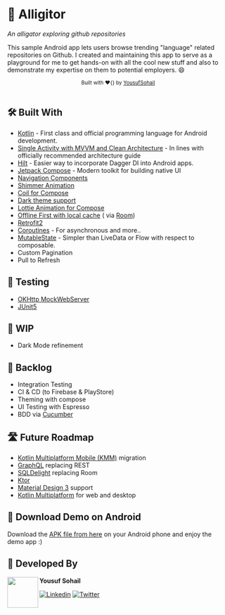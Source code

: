 # 🐊 Alligitor
*An alligator exploring github repositories*

This sample Android app lets users browse trending "language" related repositories on Github. I created and maintaining
this app to serve as a playground for me to get hands-on with all the cool new stuff and also to demonstrate my
expertise on them to potential employers. 😄

<div align="center">
  <sub>Built with ❤︎{} by <a href="https://www.linkedin.com/in/yousufsohail/">YousufSohail</a></sub>
</div>
<br/>

## 🛠 Built With

- [Kotlin](https://kotlinlang.org/) - First class and official programming language for Android development.
- [Single Activity with MVVM and Clean Architecture](https://developer.android.com/topic/architecture) - In lines with
  officially recommended architecture guide
- [Hilt](https://dagger.dev/hilt) - Easier way to incorporate Dagger DI into Android apps.
- [Jetpack Compose](https://developer.android.com/jetpack/compose) - Modern toolkit for building native UI
- [Navigation Components](https://developer.android.com/guide/navigation)
- [Shimmer Animation](https://developer.android.com/jetpack/compose/animation)
- [Coil for Compose](https://coil-kt.github.io/coil/compose/)
- [Dark theme support](https://developer.android.com/guide/topics/ui/look-and-feel/darktheme)
- [Lottie Animation for Compose](https://airbnb.io/lottie/#/android-compose)
- [Offline First with local cache](https://developer.android.com/topic/architecture/data-layer) (
  via [Room](https://developer.android.com/jetpack/androidx/releases/room))
- [Retrofit2](https://square.github.io/retrofit/)
- [Coroutines](https://kotlinlang.org/docs/reference/coroutines-overview.html) - For asynchronous and more..
- [MutableState](https://developer.android.com/jetpack/compose/state) - Simpler than LiveData or Flow with respect to
  composable.
- Custom Pagination
- Pull to Refresh

## 🚦 Testing

- [OKHttp MockWebServer](https://github.com/square/okhttp/tree/master/mockwebserver)
- [JUnit5](https://github.com/mannodermaus/android-junit5)

## 🚧 WIP

- Dark Mode refinement

## 🎳 Backlog

- Integration Testing
- CI & CD (to Firebase & PlayStore)
- Theming with compose
- UI Testing with Espresso
- BDD via [Cucumber](https://cucumber.io/tools/cucumber-open/)

## 🛣 Future Roadmap

- [Kotlin Multiplatform Mobile (KMM)](https://kotlinlang.org/lp/mobile/) migration
- [GraphQL](https://www.apollographql.com/docs/kotlin/) replacing REST
- [SQLDelight](https://cashapp.github.io/sqldelight/) replacing Room
- [Ktor](https://ktor.io/)
- [Material Design 3](https://m3.material.io/) support
- [Kotlin Multiplatform](https://kotlinlang.org/docs/multiplatform.html) for web and desktop

## 📱 Download Demo on Android

Download the [APK file from here](https://github.com/YousufSohail/Alligitor/blob/main/Alligitor-App.apk?raw=true) on
your Android phone and enjoy the demo app :)

## 👨 Developed By

<a href="https://www.linkedin.com/in/yousufsohail/" target="_blank">
  <img src="https://avatars1.githubusercontent.com/u/2059838?s=460&v=4" width="70" align="left">
</a>

**Yousuf Sohail**

[![Linkedin](https://img.shields.io/badge/-linkedin-grey?logo=linkedin)](https://www.linkedin.com/in/yousufsohail/)
[![Twitter](https://img.shields.io/badge/-twitter-grey?logo=twitter)](https://twitter.com/YouusufSohail)
